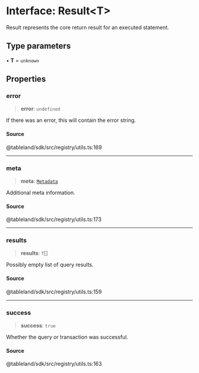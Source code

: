 # Interface: Result\<T\>

Result represents the core return result for an executed statement.

## Type parameters

• **T** = `unknown`

## Properties

### error

> **error**: `undefined`

If there was an error, this will contain the error string.

#### Source

@tableland/sdk/src/registry/utils.ts:169

***

### meta

> **meta**: [`Metadata`](Metadata.md)

Additional meta information.

#### Source

@tableland/sdk/src/registry/utils.ts:173

***

### results

> **results**: `T`[]

Possibly empty list of query results.

#### Source

@tableland/sdk/src/registry/utils.ts:159

***

### success

> **success**: `true`

Whether the query or transaction was successful.

#### Source

@tableland/sdk/src/registry/utils.ts:163
